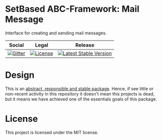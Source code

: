# SetBased ABC-Framework: Mail Message

Interface for creating and sending mail messages.

<table>
<thead>
<tr>
<th>Social</th>
<th>Legal</th>
<th>Release</th>
</tr>
</thead>
<tbody>
<tr>
<td>
<a href="https://gitter.im/setbased-abc-framework/abc"><img src="https://badges.gitter.im/setbased-abc-framework/abc.svg" alt="Gitter"/></a>
</td>
<td>
<a href="https://packagist.org/packages/setbased/abc-mail-message"><img src="https://poser.pugx.org/setbased/abc-mail-message/license" alt="License"/></a>
</td>
<td>
<a href="https://packagist.org/packages/setbased/abc-mail-message"><img src="https://poser.pugx.org/setbased/abc-mail-message/v/stable" alt="Latest Stable Version"/></a>
</td>
</tr>
</tbody>
</table>

# Design

This is an [abstract, responsible and stable package](https://matthiasnoback.nl/book/principles-of-package-design/). Hence, if see little or non-recent activity in this repository it doesn't mean this projects is dead, but it means we have achieved one of the essentials goals of this package.     

# License

This project is licensed under the MIT license.
